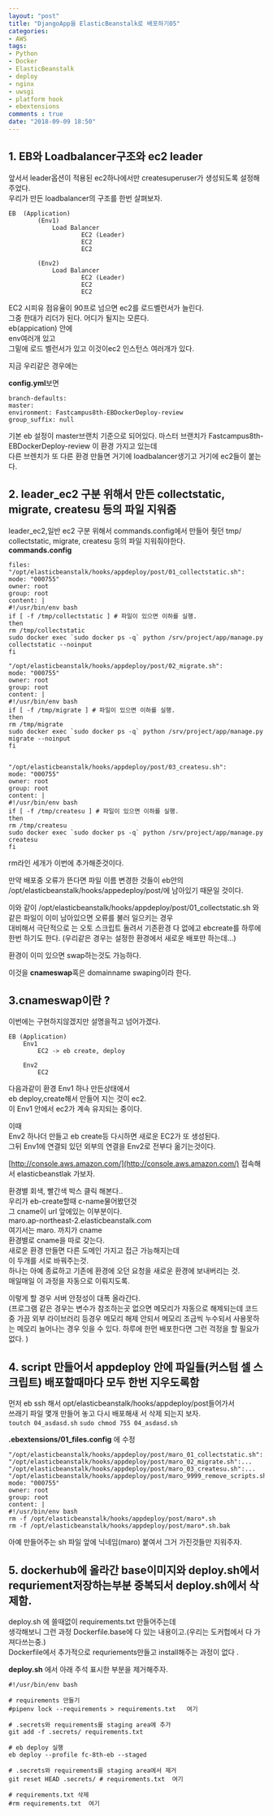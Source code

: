 ```yaml
---
layout: "post"
title: "DjangoApp을 ElasticBeanstalk로 배포하기05"
categories:  
- AWS  
tags:  
- Python    
- Docker      
- ElasticBeanstalk    
- deploy    
- nginx     
- uwsgi     
- platform hook   
- ebextensions   
comments : true    
date: "2018-09-09 18:50"  
---        
```


## 1. EB와 Loadbalancer구조와 ec2 leader    
앞서서 leader옵션이 적용된 ec2하나에서만 createsuperuser가 생성되도록 설정해 주었다.     
우리가 만든 loadbalancer의 구조를 한번 살펴보자.    
```
EB  (Application)
        (Env1)
            Load Balancer
                    EC2 (Leader)
                    EC2
                    EC2

        (Env2)
            Load Balancer
                    EC2 (Leader)
                    EC2
                    EC2
```  

EC2 시피유 점유율이 90프로 넘으면 ec2를 로드벨런서가 늘린다.   
그중 한대가 리더가 된다. 어디가 될지는 모른다.   
eb(appication) 안에   
        env여러개 있고    
                그밑에 로드 벨런서가 있고 이것이ec2    인스턴스 여러개가 있다.    

지금 우리같은 경우에는   

**config.yml**보면  
```
branch-defaults:
master:
environment: Fastcampus8th-EBDockerDeploy-review
group_suffix: null  
```
기본 eb 설정이 master브랜치 기준으로 되어있다. 
마스터 브랜치가 Fastcampus8th-EBDockerDeploy-review 이 환경 가지고 있는데      
다른 브렌치가 또 다른 환경 만들면 거기에 loadbalancer생기고 거기에 ec2들이 붙는다.   

## 2. leader_ec2 구분 위해서 만든  collectstatic, migrate, createsu 등의 파일 지워줌   
leader_ec2,일반 ec2 구분 위해서 commands.config에서 만들어 줫던 tmp/ collectstatic, migrate, createsu 등의 파일 지워줘야한다.     
**commands.config**  
```
files:
"/opt/elasticbeanstalk/hooks/appdeploy/post/01_collectstatic.sh":
mode: "000755"
owner: root
group: root
content: |
#!/usr/bin/env bash
if [ -f /tmp/collectstatic ] # 파일이 있으면 이하를 실행.
then
rm /tmp/collectstatic
sudo docker exec `sudo docker ps -q` python /srv/project/app/manage.py collectstatic --noinput
fi

"/opt/elasticbeanstalk/hooks/appdeploy/post/02_migrate.sh":
mode: "000755"
owner: root
group: root
content: |
#!/usr/bin/env bash
if [ -f /tmp/migrate ] # 파일이 있으면 이하를 실행.
then
rm /tmp/migrate
sudo docker exec `sudo docker ps -q` python /srv/project/app/manage.py migrate --noinput
fi


"/opt/elasticbeanstalk/hooks/appdeploy/post/03_createsu.sh":
mode: "000755"
owner: root
group: root
content: |
#!/usr/bin/env bash
if [ -f /tmp/createsu ] # 파일이 있으면 이하를 실행.
then
rm /tmp/createsu
sudo docker exec `sudo docker ps -q` python /srv/project/app/manage.py createsu
fi
```   
rm라인 세개가 이번에  추가해준것이다.   

만약 배포중 오류가 뜬다면 파일 이름 변경한 것들이 eb안의 /opt/elasticbeanstalk/hooks/appedeploy/post/에 남아있기 때문일 것이다.      


이와 같이 /opt/elasticbeanstalk/hooks/appdeploy/post/01_collectstatic.sh 와같은 파일이 이미 남아있으면 오류를 불러 일으키는 경우  
대비해서 극단적으로 는 오토 스크립트 돌려서  기존환경 다 없에고 ebcreate를 하루에 한번 하기도 한다. (우리같은 경우는 설정한 환경에서 새로운 배포만 하는데...) 

환경이 이미 있으면 swap하는것도 가능하다.    

이것을 **cnameswap**혹은 domainname swaping이라 한다.

## 3.cnameswap이란 ?   
이번에는 구현하지않겠지만 설명을적고 넘어가겠다.   

```
EB (Application)
    Env1
        EC2 -> eb create, deploy
    
    Env2
        EC2
```  
다음과같이 환경 Env1 하나 만든상태에서    
eb deploy,create해서 만들어 지는 것이 ec2.   
이 Env1 안에서 ec2가 계속 유지되는 중이다.    

이때   
Env2 하나더 만들고 eb create등 다시하면 
새로운 EC2가 또 생성된다.   
그뒤 Env1에 연결되 있던 외부의 연결을 Env2로 전부다 옮기는것이다.    

[http://console.aws.amazon.com/](http://console.aws.amazon.com/)  접속해서  elasticbeanstlak 가보자.   

환경별 회색, 빨간색 박스 클릭 해본다..   
우리가 eb-create할때 c-name물어봤던것   
그 cname이 url 앞에있는 이부분이다.   
maro.ap-northeast-2.elasticbeanstalk.com    
여기서는 maro. 까지가 cname    
환경별로  cname을 따로 갖는다.   
새로운 환경 만들면 다른 도메인 가지고 접근 가능해지는데   
이 두개를 서로 바꿔주는것.   
하나는 아예 종료하고 기존에 환경에 오던 요청을 새로운 환경에 보내버리는 것.   
매일매일 이 과정을 자동으로 이뤄지도록.   

이렇게 할 경우 서버 안정성이 대폭 올라간다.   
(프로그램 같은 경우는 변수가 참조하는곳 없으면 메모리가 자동으로 해제되는데 
코드 중 가끔 외부 라이브러리 등경우 메모리 해제 안되서 메모리 조금씩 누수되서 사용못하는 메모리 늘어나는 경우 잇을 수 있다. 
하루에 한먼 배포한다면 그런 걱정을 할 필요가 없다. )   


## 4. script 만들어서 appdeploy 안에 파일들(커스텀 셀 스크립트) 배포할때마다 모두 한번 지우도록함   

먼저 eb ssh 해서    opt/elasticbeanstalk/hooks/appdeploy/post들어가서   
쓰래기 파일 몇개 만들어 놓고 다시 배포해새 서 삭제 되는지 보자.   
`toutch 04_asdasd.sh`
`sudo chmod 755 04_asdasd.sh`   

**.ebextensions/01_files.config**  에 수정
```
"/opt/elasticbeanstalk/hooks/appdeploy/post/maro_01_collectstatic.sh":...
"/opt/elasticbeanstalk/hooks/appdeploy/post/maro_02_migrate.sh":...
"/opt/elasticbeanstalk/hooks/appdeploy/post/maro_03_createsu.sh":...
"/opt/elasticbeanstalk/hooks/appdeploy/post/maro_9999_remove_scripts.sh":
mode: "000755"
owner: root
group: root
content: |
#!/usr/bin/env bash
rm -f /opt/elasticbeanstalk/hooks/appdeploy/post/maro*.sh
rm -f /opt/elasticbeanstalk/hooks/appdeploy/post/maro*.sh.bak
```    
아예 만들어주는 sh 파일 앞에 닉네임(maro) 붙여서 그거 가진것들만 지워주자.     

## 5. dockerhub에 올라간 base이미지와 deploy.sh에서 requriement저장하는부분 중복되서 deploy.sh에서 삭제함.   

deploy.sh 에 쓸때없이 requirements.txt 만들어주는데    
생각해보니 그런 과정 Dockerfile.base에 다 있는 내용이고.(우리는 도커헙에서 다 가져다쓰는중.)  
Dockerfile에서 추가적으로 requriements만들고 install해주는 과정이 없다 .  

**deploy.sh** 에서  아래 주석 표시한 부분을 제거해주자.
```
#!/usr/bin/env bash

# requirements 만들기
#pipenv lock --requirements > requirements.txt   여기 

# .secrets와 requirements를 staging area에 추가
git add -f .secrets/ requirements.txt

# eb deploy 실행
eb deploy --profile fc-8th-eb --staged

# .secrets와 requirements를 staging area에서 제거
git reset HEAD .secrets/ # requirements.txt  여기 

# requirements.txt 삭제
#rm requirements.txt  여기 
```     





